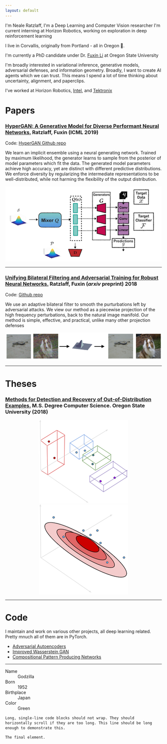 ```yaml
---
layout: default
---
```


I'm Neale Ratzlaff, I'm a Deep Learning and Computer Vision researcher
I'm current interning at Horizon Robotics, working on exploration in deep reinforcement learning

I live in Corvallis, originally from Portland - all in Oregon &#x1F332;.

I'm currently a PhD candidate under Dr. <a href="https://web.engr.oregonstate.edu/~lif/" class="landing-link">Fuxin Li</a> at Oregon State University</p>
I'm broadly interested in variational inference, generative models, adversarial defenses, and information geometry. Broadly, I want to create AI agents which we can trust. This means I spend a lot of time thinking about uncertainty, alignment, and paperclips.

        
I've worked at Horizon Robotics, [Intel](https://vimeo.com/170280447), and [Tektronix](https://www.tek.com/)


# Papers

### [HyperGAN: A Generative Model for Diverse Performant Neural Networks.](http://proceedings.mlr.press/v97/ratzlaff19a/ratzlaff19a.pdf) **Ratzlaff**, Fuxin (ICML 2019)

Code: [HyperGAN Github repo](https://github.com/neale/HyperGAN)

We learn an implicit ensemble using a neural generating network. Trained by maximum likelihood, the generator learns to sample from the posterior of model parameters which fit the data. 
The generated model parameters achieve high accuracy, yet are distinct with different predictive distributions. 
We enforce diversity by regularizing the intermediate representations to be well-distributed, while not harming the flexibility of the output distribution.  
<div style="text-align:center"><img src="/hypergan.png" /></div>

---------

### [Unifying Bilateral Filtering and Adversarial Training for Robust Neural Networks.](https://arxiv.org/abs/1804.01635) **Ratzlaff**, Fuxin (_arxiv_ preprint) 2018

Code: [Github repo](https://github.com/neale/adversarial-toolbox)

We use an adaptive bilateral filter to smooth the purturbations left by adversarial attacks. We view our method as a piecewise projection of the high frequency perturbations, back to the natural image manifold. Our method is simple, effective, and practical, unlike many other projection defenses

![BFNet](/BFNet.png)

---------

# Theses


### [Methods for Detection and Recovery of Out-of-Distribution Examples.](https://ir.library.oregonstate.edu/concern/graduate_thesis_or_dissertations/mw22vb88d) M.S. Degree Computer Science. Oregon State University (2018)

<div style="text-align:center"><img src="/class.png" /> <a       /> <img src="/density.png"/> </div>

---------

# Code

I maintain and work on various other projects, all deep learning related. Pretty mnuch all of them are in PyTorch. 

* [Adversarial Autoencoders](github.com/neale/adversarial-autoencoders)
* [Improved Wasserstein GAN](github.com/neale/Improved-WGAN)
* [Compositional Pattern Producing Networks](github.com/neale/CPPN)

---------



<dl>
<dt>Name</dt>
<dd>Godzilla</dd>
<dt>Born</dt>
<dd>1952</dd>
<dt>Birthplace</dt>
<dd>Japan</dd>
<dt>Color</dt>
<dd>Green</dd>
</dl>

```
Long, single-line code blocks should not wrap. They should horizontally scroll if they are too long. This line should be long enough to demonstrate this.
```

```
The final element.
```
